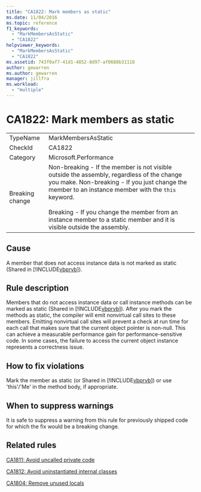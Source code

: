 ```yaml
---
title: "CA1822: Mark members as static"
ms.date: 11/04/2016
ms.topic: reference
f1_keywords:
  - "MarkMembersAsStatic"
  - "CA1822"
helpviewer_keywords:
  - "MarkMembersAsStatic"
  - "CA1822"
ms.assetid: 743f0af7-41d1-4852-8d97-af0688b31118
author: gewarren
ms.author: gewarren
manager: jillfra
ms.workload:
  - "multiple"
---
```

# CA1822: Mark members as static

|||
|-|-|
|TypeName|MarkMembersAsStatic|
|CheckId|CA1822|
|Category|Microsoft.Performance|
|Breaking change|Non-breaking - If the member is not visible outside the assembly, regardless of the change you make. Non-breaking - If you just change the member to an instance member with the `this` keyword.<br /><br /> Breaking - If you change the member from an instance member to a static member and it is visible outside the assembly.|

## Cause
A member that does not access instance data is not marked as static (Shared in [!INCLUDE[vbprvb](../code-quality/includes/vbprvb_md.md)]).

## Rule description
Members that do not access instance data or call instance methods can be marked as static (Shared in [!INCLUDE[vbprvb](../code-quality/includes/vbprvb_md.md)]). After you mark the methods as static, the compiler will emit nonvirtual call sites to these members. Emitting nonvirtual call sites will prevent a check at run time for each call that makes sure that the current object pointer is non-null. This can achieve a measurable performance gain for performance-sensitive code. In some cases, the failure to access the current object instance represents a correctness issue.

## How to fix violations
Mark the member as static (or Shared in [!INCLUDE[vbprvb](../code-quality/includes/vbprvb_md.md)]) or use 'this'/'Me' in the method body, if appropriate.

## When to suppress warnings
It is safe to suppress a warning from this rule for previously shipped code for which the fix would be a breaking change.

## Related rules
[CA1811: Avoid uncalled private code](../code-quality/ca1811-avoid-uncalled-private-code.md)

[CA1812: Avoid uninstantiated internal classes](../code-quality/ca1812-avoid-uninstantiated-internal-classes.md)

[CA1804: Remove unused locals](../code-quality/ca1804-remove-unused-locals.md)